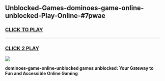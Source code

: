 
## Unblocked-Games-dominoes-game-online-unblocked-Play-Online-#7pwae
<h3>
<a href="https://premium.freeplayer.one?title=dominoes-game-online-unblocked&ref=27F">CLICK TO PLAY</a></h3>
<hr>

<h3>
<a href="https://premium.freeplayer.one?title=dominoes-game-online-unblocked&ref=27F">CLICK 2 PLAY</a>
  
</h3>

<a href="https://premium.freeplayer.one?title=dominoes-game-online-unblocked&ref=27F"><img src="https://clearcache.store/games.png"></a>


**dominoes-game-online-unblocked games unblocked: Your Gateway to Fun and Accessible Online Gaming**
